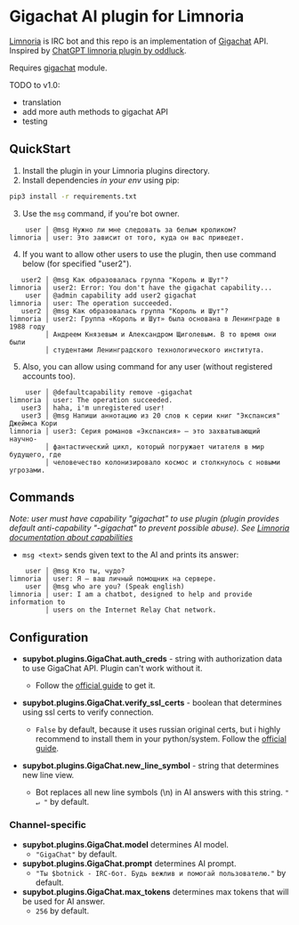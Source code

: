 # Gigachat AI plugin for Limnoria

[Limnoria](https://limnoria.net/) is IRC bot and this repo is an implementation of [Gigachat](https://developers.sber.ru/gigachat) API. Inspired by [ChatGPT limnoria plugin by oddluck](https://github.com/oddluck/limnoria-plugins/tree/master/ChatGPT).

Requires [gigachat](https://github.com/ai-forever/gigachat) module.

TODO to v1.0:
- translation
- add more auth methods to gigachat API
- testing

## QuickStart

1. Install the plugin in your Limnoria plugins directory.
2. Install dependencies *in your env* using pip:
```bash
pip3 install -r requirements.txt
```
3. Use the `msg` command, if you're bot owner.
```
    user │ @msg Нужно ли мне следовать за белым кроликом?
limnoria │ user: Это зависит от того, куда он вас приведет.
```
4. If you want to allow other users to use the plugin, then use command below (for specified "user2").
```
   user2 │ @msg Как образовалась группа "Король и Шут"?
limnoria │ user2: Error: You don't have the gigachat capability...
    user │ @admin capability add user2 gigachat
limnoria │ user: The operation succeeded.
   user2 │ @msg Как образовалась группа "Король и Шут"?
limnoria │ user2: Группа «Король и Шут» была основана в Ленинграде в 1988 году
         │ Андреем Князевым и Александром Щиголевым. В то время они были
         │ студентами Ленинградского технологического института.
```
5. Also, you can allow using command for any user (without registered accounts too).
```
    user │ @defaultcapability remove -gigachat
limnoria │ user: The operation succeeded.
   user3 │ haha, i'm unregistered user!
   user3 │ @msg Напиши аннотацию из 20 слов к серии книг "Экспансия" Джеймса Кори
limnoria │ user3: Серия романов «Экспансия» — это захватывающий научно-
         │ фантастический цикл, который погружает читателя в мир будущего, где
         │ человечество колонизировало космос и столкнулось с новыми угрозами.
```

## Commands

*Note: user must have capability "gigachat" to use plugin (plugin provides default anti-capability "-gigachat" to prevent possible abuse). See [Limnoria documentation about capabilities](https://docs.limnoria.net/use/capabilities.html#default)*

- `msg <text>` sends given text to the AI and prints its answer:

```
    user │ @msg Кто ты, чудо?
limnoria │ user: Я — ваш личный помощник на сервере.
    user │ @msg who are you? (Speak english)
limnoria │ user: I am a chatbot, designed to help and provide information to
         │ users on the Internet Relay Chat network.
```

## Configuration

- **supybot.plugins.GigaChat.auth_creds** - string with authorization data to use GigaChat API. Plugin can't work without it.
    - Follow the [official guide](https://developers.sber.ru/docs/ru/gigachat/individuals-quickstart#shag-1-sozdayte-proekt-giga-chat-api) to get it.

- **supybot.plugins.GigaChat.verify_ssl_certs** - boolean that determines using ssl certs to verify connection.
    - `False` by default, because it uses russian original certs, but i highly recommend to install them in your python/system. Follow the [official guide](https://developers.sber.ru/docs/ru/gigachat/certificates).

- **supybot.plugins.GigaChat.new_line_symbol** - string that determines new line view.
    - Bot replaces all new line symbols (\n) in AI answers with this string. `" ↵ "` by default.

### Channel-specific

- **supybot.plugins.GigaChat.model** determines AI model.
    - `"GigaChat"` by default.
- **supybot.plugins.GigaChat.prompt** determines AI prompt.
    - `"Ты $botnick - IRC-бот. Будь вежлив и помогай пользователю."` by default.
- **supybot.plugins.GigaChat.max_tokens** determines max tokens that will be used for AI answer.
    - `256` by default.
